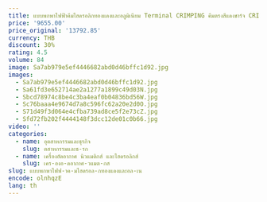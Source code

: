```yaml
---
title: แบบพกพาไฟฟ้าคีมไฮดรอลิกทองแดงและอลูมิเนียม Terminal CRIMPING คีมตรงสีแดงชาร์จ CRIMPING คีม
price: '9655.00'
price_original: '13792.85'
currency: THB
discount: 30%
rating: 4.5
volume: 84
image: Sa7ab979e5ef4446682abd0d46bffc1d92.jpg
images:
  - Sa7ab979e5ef4446682abd0d46bffc1d92.jpg
  - Sa61fd3e652714ae2a1277a1899c49d03N.jpg
  - Sbcd78974c8be4c3ba4eaf0b04836bd56W.jpg
  - Sc76baaa4e9674d7a8c596fc62a20e2d0O.jpg
  - S71d49f3d064e4cfba739ad8ce5f2e73cZ.jpg
  - Sfd72fb202f4444148f3dcc12de01c0b66.jpg
video: ''
categories:
  - name: อุตสาหกรรมและธุรกิจ
    slug: ตสาหกรรมและธ-รก
  - name: เครื่องอัดอากาศ นิวแมติกส์ และไฮดรอลิกส์
    slug: เคร-องอ-ดอากาศ-วแมต-กส
slug: แบบพกพาไฟฟ-าค-มไฮดรอล-กทองแดงและอล-เน
encode: olnhqzE
lang: th
---
```

  